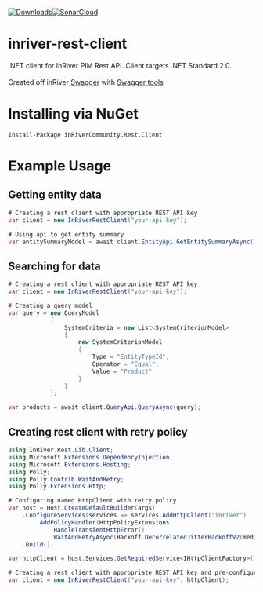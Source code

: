 [![Downloads](https://img.shields.io/nuget/dt/inRiverCommunity.Rest.Client.svg)](https://www.nuget.org/packages/inRiverCommunity.Rest.Client/)[![SonarCloud](https://github.com/robert-bialy/inriver-rest-client/actions/workflows/build.yml/badge.svg)](https://github.com/robert-bialy/inriver-rest-client/actions/workflows/build.yml)
# inriver-rest-client
.NET client for InRiver PIM Rest API. Client targets .NET Standard 2.0. <br/> <br/>
Created off inRiver [Swagger](https://apieuw.productmarketingcloud.com/swagger/ui/index#/) with [Swagger tools](https://swagger.io/)

# Installing via NuGet

```
Install-Package inRiverCommunity.Rest.Client
```
# Example Usage

## Getting entity data
```csharp
# Creating a rest client with appropriate REST API key
var client = new InRiverRestClient("your-api-key");

# Using api to get entity summary
var entitySummaryModel = await client.EntityApi.GetEntitySummaryAsync(10);
```

## Searching for data
```csharp
# Creating a rest client with appropriate REST API key
var client = new InRiverRestClient("your-api-key");

# Creating a query model
var query = new QueryModel
            {
                SystemCriteria = new List<SystemCriterionModel>
                {
                    new SystemCriterionModel
                    {
                        Type = "EntityTypeId",
                        Operator = "Equal",
                        Value = "Product"
                    }
                }
            };

var products = await client.QueryApi.QueryAsync(query);
```
## Creating rest client with retry policy
```csharp
using InRiver.Rest.Lib.Client;
using Microsoft.Extensions.DependencyInjection;
using Microsoft.Extensions.Hosting;
using Polly;
using Polly.Contrib.WaitAndRetry;
using Polly.Extensions.Http;

# Configuring named HttpClient with retry policy
var host = Host.CreateDefaultBuilder(args)
    .ConfigureServices(services => services.AddHttpClient("inriver")
        .AddPolicyHandler(HttpPolicyExtensions
            .HandleTransientHttpError()
            .WaitAndRetryAsync(Backoff.DecorrelatedJitterBackoffV2(medianFirstRetryDelay: TimeSpan.FromSeconds(1), retryCount: 5))))
    .Build();

var httpClient = host.Services.GetRequiredService<IHttpClientFactory>().CreateClient("inriver");

# Creating a rest client with appropriate REST API key and pre-configured HttpClient
var client = new InRiverRestClient("your-api-key", httpClient);

```
